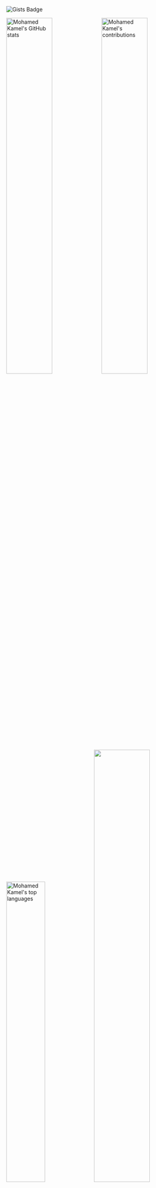 <!--
### Hi there 👋

**muhammedkamel/muhammedkamel** is a ✨ _special_ ✨ repository because its `README.md` (this file) appears on your GitHub profile.

Here are some ideas to get you started:

- 🔭 I’m currently working on ...
- 🌱 I’m currently learning ...
- 👯 I’m looking to collaborate on ...
- 🤔 I’m looking for help with ...
- 💬 Ask me about ...
- 📫 How to reach me: ...
- 😄 Pronouns: ...
- ⚡ Fun fact: ...

![Profile Visits](https://komarev.com/ghpvc/?username=muhammedkamel)
![Most Active GitHub User Rank](https://en35x4dblo21xhl.m.pipedream.net)(https://commits.top/egypt.html)
![Repos Badge](https://badges.pufler.dev/repos/muhammedkamel)<!-- (https://badges.pufler.dev) -->
![Gists Badge](https://badges.pufler.dev/gists/muhammedkamel)<!--(https://badges.pufler.dev) -->

<p>
  <img width="49%" src="https://github-readme-stats-anuraghazra1.vercel.app/api?username=muhammedkamel&count_private=true&include_all_commits=true&hide=contrib=false&show_icons=true&cache_seconds=3600" alt="Mohamed Kamel's GitHub stats">
  <img width="49%" src="https://github-readme-streak-stats.herokuapp.com/?user=muhammedkamel" alt="Mohamed Kamel's contributions" />
</p>
<p>
  <img width="45%" src="https://github-readme-stats.vercel.app/api/top-langs/?username=muhammedkamel&layout=compact&exclude_repo=null&langs_count=10" alt="Mohamed Kamel's top languages">
  <img width="54%" src ="https://activity-graph.herokuapp.com/graph?username=muhammedkamel&bg_color=ffffff&color=0400ff&line=0400ff&point=03d3d&area=true&hide_border=true">
</p>

